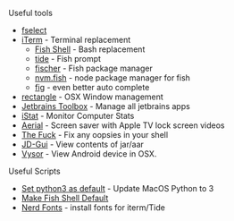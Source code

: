 Useful tools
* [fselect](https://github.com/jhspetersson/fselect)
* [iTerm](https://iterm2.com/) - Terminal replacement
  * [Fish Shell](https://fishshell.com/) - Bash replacement
  * [tide](https://github.com/IlanCosman/tide) - Fish prompt
  * [fischer](https://github.com/jorgebucaran/fisher) - Fish package manager
  * [nvm.fish](https://github.com/jorgebucaran/nvm.fish) - node package manager for fish
  * [fig](https://fig.io/) - even better auto complete
* [rectangle](https://rectangleapp.com/) - OSX Window management
* [Jetbrains Toolbox](https://www.jetbrains.com/toolbox-app/) - Manage all jetbrains apps
* [iStat](https://bjango.com/mac/istatmenus/) - Monitor Computer Stats
* [Aerial](https://aerialscreensaver.github.io/) - Screen saver with Apple TV lock screen videos
* [The Fuck](https://github.com/nvbn/thefuck) - Fix any oopsies in your shell
* [JD-Gui](http://java-decompiler.github.io/) - View contents of jar/aar
* [Vysor](https://www.vysor.io/) - View Android device in OSX.

Useful Scripts
* [Set python3 as default](https://code2care.org/pages/set-python-as-default-version-macos) - Update MacOS Python to 3
* [Make Fish Shell Default](https://flaviocopes.com/macos-terminal-setup/)
* [Nerd Fonts](https://github.com/ryanoasis/nerd-fonts#option-4-homebrew-fonts) - install fonts for iterm/Tide
